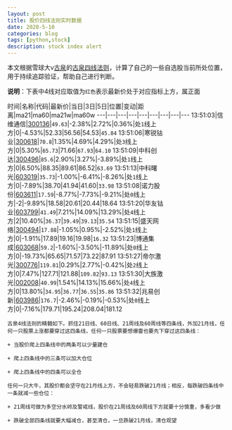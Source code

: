 ```yaml
---
layout: post
title: 股价四线法则实时数据
date: 2020-5-10
categories: blog
tags: [python,stock]
description: stock index alert
---
```



本文根据雪球大v[古泉](https://xueqiu.com/u/7148646888)的[古泉四线法则](https://xueqiu.com/7148646888/130498192)，计算了自己的一些自选股当前所处位置，用于持续追踪验证，帮助自己进行判断。

**说明**：下表中4线对应取值为`红色`表示最新价处于对应指标上方，属正面

时间|名称|代码|最新价|当日|3日|5日|位置|变动|距离|ma21|ma60|ma21w|ma60w
---|---|---|---|---|---|---|---|---
13:51:03|信维通信|[300136](https://xueqiu.com/S/SZ300136)|`49.63`|-2.38%|2.72%|0.36%|处`1`线上方|0|-4.53%|52.33|56.56|54.53|`45.84`
13:51:06|寒锐钴业|[300618](https://xueqiu.com/S/SZ300618)|`70.8`|1.35%|4.69%|4.29%|处`3`线上方|0|5.30%|`65.73`|71.66|`67.93`|`64.10`
13:51:09|中科创达|[300496](https://xueqiu.com/S/SZ300496)|`85.6`|2.90%|3.27%|-3.89%|处`1`线上方|0|6.50%|88.35|89.61|86.52|`63.69`
13:51:13|中科曙光|[603019](https://xueqiu.com/S/SH603019)|`35.73`|-1.00%|-6.41%|-8.26%|处`1`线上方|0|-7.89%|38.70|41.94|41.60|`33.98`
13:51:08|诺力股份|[603611](https://xueqiu.com/S/SH603611)|`17.59`|-8.77%|-7.73%|-9.21%|处`0`线上方|-2|-9.89%|18.58|20.61|20.44|18.64
13:51:20|华友钴业|[603799](https://xueqiu.com/S/SH603799)|`41.49`|7.21%|14.09%|13.29%|处`4`线上方|2|10.40%|`36.37`|`39.49`|`39.13`|`35.54`
13:51:15|盛天网络|[300494](https://xueqiu.com/S/SZ300494)|`17.88`|-1.05%|0.95%|-2.52%|处`1`线上方|0|-1.91%|17.89|19.16|19.98|`16.32`
13:51:23|博通集成|[603068](https://xueqiu.com/S/SH603068)|`59.2`|-1.60%|-3.50%|-11.89%|处`0`线上方|0|-19.73%|65.65|71.57|73.22|87.91
13:51:27|帝尔激光|[300776](https://xueqiu.com/S/SZ300776)|`119.81`|0.29%|2.77%|-0.42%|处`2`线上方|0|7.47%|127.71|121.88|`109.82`|`93.13`
13:51:30|大族激光|[002008](https://xueqiu.com/S/SZ002008)|`40.99`|1.54%|14.13%|15.66%|处`4`线上方|0|13.80%|`34.95`|`36.77`|`36.55`|`35.86`
13:51:32|兆易创新|[603986](https://xueqiu.com/S/SH603986)|`176.7`|-2.46%|-0.19%|-0.53%|处`0`线上方|0|-7.16%|179.71|195.24|208.04|181.12

```
古泉4线法则的精髓如下。抓住21日线、60日线、21周线及60周线等四条线，外加21月线，任何一只股票上涨都要穿过这四条线，任何一只股票要想爆雷也要先下穿过这四条线：

+ 当股价爬上四条线中的两条可以少量建仓

+ 爬上四条线中的三条可以加大仓位

+ 爬上四条线中的四条可以全仓

任何一只大牛，其股价都会坚守在21月线上方，不会轻易跌破21月线；相反，每跌破四条线中一条就减一些仓位：

+ 21周线可做为多空分水岭及警戒线，股价在21周线及60周线下方就要十分慎重，多看少做

+ 跌破全部四条线就要大幅减仓，甚至清仓，一旦跌破21月线，清仓观望
```